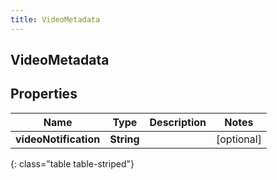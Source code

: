 ```yaml
---
title: VideoMetadata
---
```

## VideoMetadata


## Properties

| Name | Type | Description | Notes |
| ------------ | ------------- | ------------- | ------------- |
| **videoNotification** | <!----><!---->**String**<!----> |  |  [optional] |
{: class="table table-striped"}



